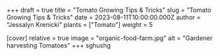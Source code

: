 +++
draft = true
title = "Tomato Growing Tips & Tricks"
slug = "Tomato Growing Tips & Tricks"
date = 2023-08-11T10:00:00.000Z
author = "Jessalyn Krenicki"
plants = ["Tomato"]
weight = 5

[cover]
relative = true
image = "organic-food-farm.jpg"
alt = "Gardener harvesting Tomatoes"
+++
sghushg